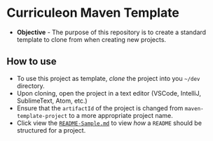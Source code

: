 # Curriculeon Maven Template
* **Objective** - The purpose of this repository is to create a standard template to clone from when creating new projects.

## How to use
* To use this project as template, _clone_ the project into you `~/dev` directory.
* Upon cloning, open the project in a text editor (VSCode, IntelliJ, SublimeText, Atom, etc.)
* Ensure that the `artifactId` of the project is changed from `maven-template-project` to a more appropriate project name.
* Click view the [`README-Sample.md`](./README-Sample.md) to view _how_ a `README` should be structured for a project.